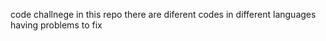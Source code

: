 code challnege in this repo there are diferent codes in different languages having problems to fix 
